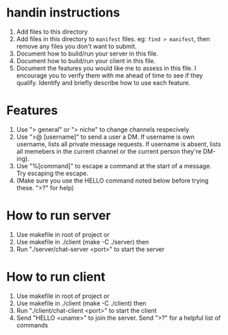 
# handin instructions

1. Add files to this directory
2. Add files in this directory to `manifest` files. eg: `find > manifest`, then
remove any files you don't want to submit.
3. Document how to build/run your server in this file.
4. Document how to build/run your client in this file.
5. Document the features you would like me to assess in this file. I encourage
you to verify them with me ahead of time to see if they qualify. Identify
and briefly describe how to use each feature.


# Features

1. Use "> general" or "> niche" to change channels respecively
2. Use ">@ [username]" to send a user a DM. If username is own username, lists all private message requests. If username is absent, lists all memebers in the current channel or the current person they're DM-ing).
3. Use "%[command]" to escape a command at the start of a message. Try escaping the escape.
4. (Make sure you use the HELLO command noted below before trying these. ">?" for help)

# How to run server

1. Use makefile in root of project
                or
2. Use makefile in ./client (make -C ./server)
                then
3. Run "./server/chat-server \<port>" to start the server

# How to run client

1. Use makefile in root of project
                or
2. Use makefile in ./client (make -C ./client)
                then
3. Run "./client/chat-client \<port>" to start the client 
4. Send "HELLO \<uname>" to join the server. Send ">?" for a helpful list of commands
